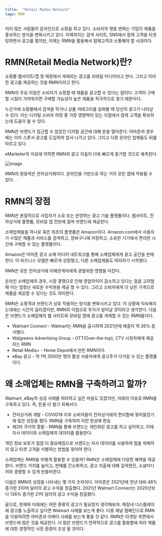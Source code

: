 ```yaml
---
title:  "Retail Media Network"
tags: RMN
---
```


이미 많은 사람들이 온라인으로 쇼핑을 하고 있다. 소비자의 행동 변화는 기업이 제품을 홍보하는 방식을 변화시키고 있다.
이제까지는 검색 사이트, SNS에서 잠재 고객을 타겟팅하면서 광고를 했지만, 이제는 RMN을 활용해서 잠재고객과 소통해야 할 시대이다.


# RMN(Retail Media Network)란?
쇼핑몰 웹사이트/앱 및 매장에서 게재되는 광고를 리테일 미디어라고 한다. 그리고 이러한 광고를 제공하는 것을 RMN이라고 한다.

RMN의 주요 이점은 소비자가 쇼핑할 때 제품을 광고할 수 있다는 점이다. 고객이 구매할 시점이 가까워지면 구매할 가능성이 높은 제품을 적극적으로 찾기 때문이다.

누군가에 쇼핑몰에서 검색을 하거나 상품 카테고리를 살펴볼 때 당신의 광고가 나타날 수 있다. 이는 디지털 소비자 여정 중 가장 영향력이 있는 지점에서 잠재 고객을 확보하는데 도움이 될 수 있다.

RMN은 브랜드가 접근할 수 없었던 디지털 공간에 대해 문을 열어준다. 아마존의 경우에는 이미 스폰서 광고를 도입하여 앞서 나가고 있다. 그리고 다른 온라인 업체들도 뒤를 따르고 있다.

eMarketer의 자료에 의하면 RMN의 광고 지출이 더욱 빠르게 증가할 것으로 예측한다.

![image](https://github.com/giljae/giljae.github.io/assets/111643/95068bc7-d361-4c87-9c21-823ab65d1d87)

RMN의 원동력은 전자상거래이다. 온라인을 기반으로 하는 거의 모든 앱에 적용될 수 있다.


# RMN의 장점
RMN은 본질적으로 사업자가 소유 또는 운영하는 광고 기술 플랫폼이다. 웹사이트, 전자상거래 플랫폼, 모바일 앱 전반에 걸쳐 브랜드에 제공한다.

소매업체들을 하나로 묶은 최초의 플랫폼은 Amazon이다. Amazon.com에서 사용자가 수많은 제품과 서비스를 검색하고, 장바구니에 저장하고, 소유한 기기에서 편리한 시간에 구매할 수 있는 플랫폼이다.

Amazon은 아마존 광고 소매 미디어 네트워크를 통해 소매업체에게 광고 공간을 판매한다. 이 비즈니스 모델은 빠르게 성장했고, 다른 소매업체들도 따라하기 시작했다.

RMN은 모든 전자상거래 이해관계자에게 광범위한 영향을 미친다.

온라인 소매업체의 경우, 시장 경쟁으로 인해 영업이익이 감소하고 있다는 점을 고려할 때 이는 엄청난 새로운 수익원을 제공 할 수 있다. 그리고 소비자에게 더 낮은 가격으로 제품을 제공할 수 있다는 것도 의미한다.

RMN은 쇼핑객과 브랜드가 상호 작용하는 방식을 변화시키고 있다. 이 상황에 익숙해지는데에는 시간이 걸리겠지만, RMN의 이점으로 투자가 일어날 것이라고 생각한다. 다음은 브랜드가 소매업체의 웹 사이트와 모바일 앱에 광고를 게재할 수 있는 RMN들이다.

* Walmart Connect - Walmart는 RMN을 출시하여 2021년에 매출이 약 26% 증가했다.
* Walgreens Advertising Group - OTT(Over-the-top), CTV  시청자에게 제공하는 RMN
* Retail Media+ - Home Depot에서 만든 RMN이다.
* eBay 광고 - 약 1억 3500만 명의 활성 사용자에게 광고주가 다가갈 수 있는 플랫폼이다.


# 왜 소매업체는 RMN을 구축하려고 할까?
Walmart, eBay의 성공 사례를 따라하고 싶은 마음도 있겠지만, 아래의 이유로 RMN을 구축하고 있다. 즉, 돈을 더 벌기 위해서다.

* 전자상거래 개발 - COVID19 이후 소비자들이 전자상거래의 편리함에 젖어들었기에 많은 성장을 했다. RMN을 구축하여 이런 현상에 편승
* 제3자 쿠키의 종말 - RMN을 통해 브랜드는 개인화된 광고를 하고 싶어하고, 이때 자사 데이터와 소매업체의 데이터를 활용한다.

개인 정보 보호가 점점 더 중요해짐으로 브랜드는 자사 데이터를 사용하여 법을 위배하지 않고 타겟 고객을 식별하는 방법을 찾아야 한다.

소매업체는 RMN을 어떻게 활용할 수 있을까?
RMN은 소매업체에 다양한 혜택을 제공한다. 브랜드 가치를 높이고, 판매를 간소화하고, 광고 지출에 대해 검색엔진, 소셜미디어와 경쟁할 수 있게 만들어준다.

다음은 RMN의 성장을 나타내는 몇 가지 숫자이다.
아마존은 2021년에 전년 대비 48% 증가한 310억 달러의 광고 수익을 창출했다.
2021년 Walmart Connect는 2020년보다 136% 증가한 21억 달러의 광고 수익을 창출했다.

끝으로,
현재와 미래에는 어떤 종류의 광고가 필요한지 생각해보자. 매장내 디스플레이에 광고를 노출하고 싶다면 Walmart 사례를 보는게 좋다. 다중 채널 캠페인으로 RMN을 이용하려면 아마존과 이베이 사례를 보는게 좋을 것 같다.
RMN은 타겟팅 측면에서 브랜드에 많은 것을 제공한다. 더 많은 브랜드가 전략적으로 광고를 활용함에 따라 제품에 대한 경쟁적인 시장 환경이 조성 될 것이다.
